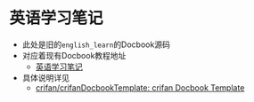 # 英语学习笔记

* 此处是旧的`english_learn`的Docbook源码
* 对应着现有Docbook教程地址
  * [英语学习笔记](https://www.crifan.org/files/doc/docbook/english_learn/release/html/english_learn.html)
* 具体说明详见
  * [crifan/crifanDocbookTemplate: crifan Docbook Template](https://github.com/crifan/crifanDocbookTemplate)
